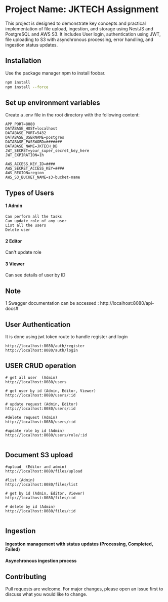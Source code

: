 # Project Name: JKTECH Assignment

This project is designed to demonstrate key concepts and practical implementation of file upload, ingestion, and storage using NestJS and PostgreSQL and AWS S3. It includes User login, authentication using JWT, file uploading to S3 with asynchronous processing, error handling, and ingestion status updates.


## Installation

Use the package manager npm to install foobar.

```bash
npm install
npm install --force
```

## Set up environment variables
Create a .env file in the root directory with the following content:

```
APP_PORT=8080
DATABASE_HOST=localhost
DATABASE_PORT=5432
DATABASE_USERNAME=postgres
DATABASE_PASSWORD=#######
DATABASE_NAME=JKTECH_DB
JWT_SECRET=your_super_secret_key_here
JWT_EXPIRATION=1h

AWS_ACCESS_KEY_ID=####
AWS_SECRET_ACCESS_KEY=####
AWS_REGION=region
AWS_S3_BUCKET_NAME=s3-bucket-name

```

## Types of Users
#### 1 Admin
    Can perform all the tasks
    Can update role of any user
    List all the users
    Delete user
#### 2 Editor
  Can't update role
  
#### 3 Viewer
   Can see details of user by ID

## Note
1 Swagger documentation can be accessed : http://localhost:8080/api-docs#

## User Authentication
It is done using jwt token
route to handle register and login
```
http://localhost:8080/auth/register
http://localhost:8080/auth/login
```

## USER CRUD operation 
```
# get all user  (Admin)
http://localhost:8080/users

# get user by id (Admin, Editor, Viewer)
http://localhost:8080/users/:id

# update request (Admin, Editor)
http://localhost:8080/users/:id

#delete request (Admin)
http://localhost:8080/users/:id

#update role by id (Admin)
http://localhost:8080/users/role/:id


```

## Document S3 upload
```
#upload  (Editor and admin)
http://localhost:8080/files/upload

#list (Admin)
http://localhost:8080/files/list

# get by id (Admin, Editor, Viewer)
http://localhost:8080/files/:id

# delete by id (Admin)
http://localhost:8080/files/:id


```

## Ingestion
#### Ingestion management with status updates (Processing, Completed, Failed)
#### Asynchronous ingestion process


## Contributing

Pull requests are welcome. For major changes, please open an issue first
to discuss what you would like to change.

